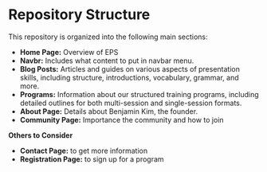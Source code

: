 # Repository Structure

This repository is organized into the following main sections:

- **Home Page:** Overview of EPS
- **Navbr:** Includes what content to put in navbar menu.
- **Blog Posts:** Articles and guides on various aspects of presentation skills, including structure, introductions, vocabulary, grammar, and more.
- **Programs:** Information about our structured training programs, including detailed outlines for both multi-session and single-session formats.
- **About Page:** Details about Benjamin Kim, the founder.
- **Community Page:** Importance the community and how to join

**Others to Consider**

- **Contact Page:** to get more information
- **Registration Page:** to sign up for a program



  
